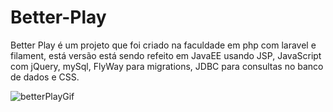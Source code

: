 # Better-Play

Better Play é um projeto que foi criado na faculdade em php com laravel e filament, está versão está sendo refeito em JavaEE usando JSP, JavaScript com jQuery, 
mySql, FlyWay para migrations, JDBC para consultas no banco de dados e CSS.

![betterPlayGif](https://github.com/DreitonWashington/Algamoney-API-REST/assets/96394627/b37b5396-e74b-4599-b02f-68b5c99a96e8)
